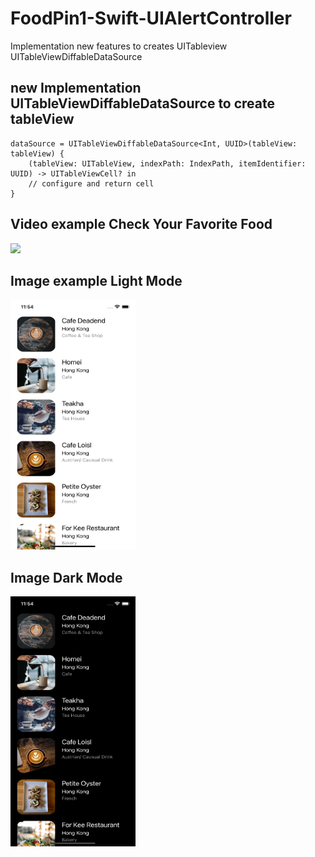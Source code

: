 # FoodPin1-Swift-UIAlertController
Implementation new features to creates UITableview UITableViewDiffableDataSource

## new Implementation UITableViewDiffableDataSource to create tableView

```
dataSource = UITableViewDiffableDataSource<Int, UUID>(tableView: tableView) {
    (tableView: UITableView, indexPath: IndexPath, itemIdentifier: UUID) -> UITableViewCell? in
    // configure and return cell
}
```

## Video example Check Your Favorite Food

![](https://github.com/memof90/FoodPin1-Swift/blob/alertsTableView/FoodPin/images/Simulator%20Screen%20Recording%20-%20iPhone%2012%20Pro%20-%202021-08-11%20at%2016.18.54.gif?raw=true)

## Image example Light Mode

<img src="https://github.com/memof90/FoodPin1-Swift/blob/master/FoodPin/images/Simulator%20Screen%20Shot%20-%20iPhone%2012%20Pro%20-%202021-07-29%20at%2011.54.38.png?raw=true" width="200" height="400">

## Image Dark Mode 

<img src="https://github.com/memof90/FoodPin1-Swift/blob/master/FoodPin/images/Simulator%20Screen%20Shot%20-%20iPhone%2012%20Pro%20-%202021-07-29%20at%2011.54.57.png?raw=true" width="200" height="400">
